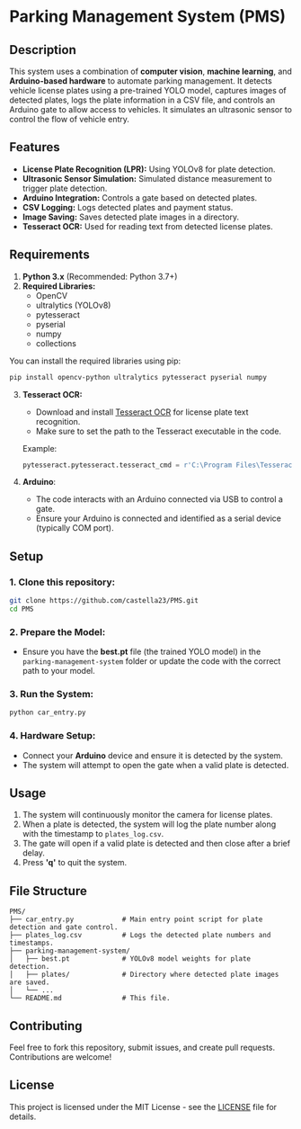 
# Parking Management System (PMS)

## Description

This system uses a combination of **computer vision**, **machine learning**, and **Arduino-based hardware** to automate parking management. It detects vehicle license plates using a pre-trained YOLO model, captures images of detected plates, logs the plate information in a CSV file, and controls an Arduino gate to allow access to vehicles. It simulates an ultrasonic sensor to control the flow of vehicle entry.

## Features

- **License Plate Recognition (LPR):** Using YOLOv8 for plate detection.
- **Ultrasonic Sensor Simulation:** Simulated distance measurement to trigger plate detection.
- **Arduino Integration:** Controls a gate based on detected plates.
- **CSV Logging:** Logs detected plates and payment status.
- **Image Saving:** Saves detected plate images in a directory.
- **Tesseract OCR:** Used for reading text from detected license plates.

## Requirements

1. **Python 3.x** (Recommended: Python 3.7+)
2. **Required Libraries:**
   - OpenCV
   - ultralytics (YOLOv8)
   - pytesseract
   - pyserial
   - numpy
   - collections

You can install the required libraries using pip:

```bash
pip install opencv-python ultralytics pytesseract pyserial numpy
```

3. **Tesseract OCR:**
   - Download and install [Tesseract OCR](https://github.com/tesseract-ocr/tesseract) for license plate text recognition.
   - Make sure to set the path to the Tesseract executable in the code.

   Example:
   ```python
   pytesseract.pytesseract.tesseract_cmd = r'C:\Program Files\Tesseract-OCR	esseract.exe'
   ```

4. **Arduino**:
   - The code interacts with an Arduino connected via USB to control a gate.
   - Ensure your Arduino is connected and identified as a serial device (typically COM port).

## Setup

### 1. Clone this repository:

```bash
git clone https://github.com/castella23/PMS.git
cd PMS
```

### 2. Prepare the Model:

- Ensure you have the **best.pt** file (the trained YOLO model) in the `parking-management-system` folder or update the code with the correct path to your model.

### 3. Run the System:

```bash
python car_entry.py
```

### 4. Hardware Setup:

- Connect your **Arduino** device and ensure it is detected by the system.
- The system will attempt to open the gate when a valid plate is detected.

## Usage

1. The system will continuously monitor the camera for license plates.
2. When a plate is detected, the system will log the plate number along with the timestamp to `plates_log.csv`.
3. The gate will open if a valid plate is detected and then close after a brief delay.
4. Press **'q'** to quit the system.

## File Structure

```plaintext
PMS/
├── car_entry.py            # Main entry point script for plate detection and gate control.
├── plates_log.csv          # Logs the detected plate numbers and timestamps.
├── parking-management-system/
│   ├── best.pt             # YOLOv8 model weights for plate detection.
│   ├── plates/             # Directory where detected plate images are saved.
│   └── ...
└── README.md               # This file.
```

## Contributing

Feel free to fork this repository, submit issues, and create pull requests. Contributions are welcome!

## License

This project is licensed under the MIT License - see the [LICENSE](LICENSE) file for details.
